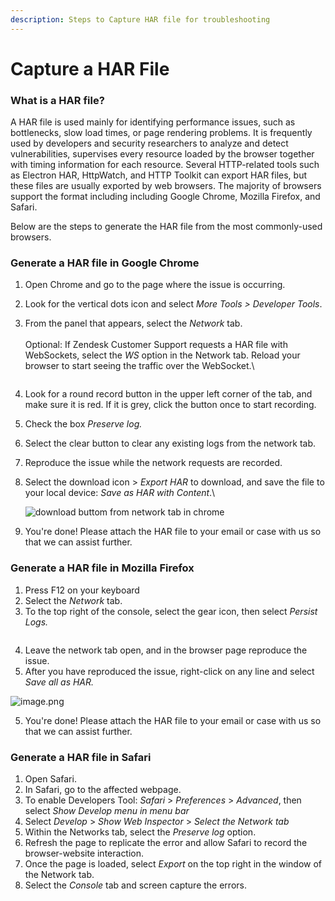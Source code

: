 ```yaml
---
description: Steps to Capture HAR file for troubleshooting
---
```


# Capture a HAR File

### **What is a HAR file?**

A HAR file is used mainly for identifying performance issues, such as bottlenecks, slow load times, or page rendering problems.  It is frequently used by developers and security researchers to analyze and detect vulnerabilities, supervises every resource loaded by the browser together with timing information for each resource. Several HTTP-related tools such as Electron HAR, HttpWatch, and HTTP Toolkit can export HAR files, but these files are usually exported by web browsers. The majority of browsers support the format including including Google Chrome, Mozilla Firefox, and Safari.

Below are the steps to generate the HAR file from the most commonly-used browsers.

### **Generate a HAR file in Google Chrome**

1. Open Chrome and go to the page where the issue is occurring.
2. Look for the vertical dots icon and select _More Tools > Developer Tools_.
3.  From the panel that appears, select the _Network_ tab.\
    \
    Optional: If Zendesk Customer Support requests a HAR file with WebSockets, select the _WS_ option in the Network tab. Reload your browser to start seeing the traffic over the WebSocket.\


    <figure><img src="https://support.zendesk.com/hc/article_attachments/5214136080922" alt=""><figcaption></figcaption></figure>
4. Look for a round record button in the upper left corner of the tab, and make sure it is red. If it is grey, click the button once to start recording.
5. Check the box _Preserve log._
6. Select the clear button to clear any existing logs from the network tab.
7. Reproduce the issue while the network requests are recorded.
8.  Select the download icon > _Export HAR_ to download, and save the file to your local device: _Save as HAR with Content_.\


    ![download buttom from network tab in chrome](https://support.zendesk.com/hc/article\_attachments/5213499974938)
9. You're done! Please attach the HAR file to your email or case with us so that we can assist further.

### Generate a HAR file in Mozilla Firefox

1. Press F12 on your keyboard
2. Select the _Network_ tab.
3. To the top right of the console, select the gear icon, then select _Persist Logs._

<figure><img src="https://mhedu.force.com/CXG/servlet/rtaImage?eid=ka68b0000008cRA&#x26;feoid=00N0y000006XYSa&#x26;refid=0EM8b000005QzUj" alt=""><figcaption></figcaption></figure>

4. Leave the network tab open, and in the browser page reproduce the issue.
5. After you have reproduced the issue, right-click on any line and select _Save all as HAR._

![image.png](https://mhedu.force.com/CXG/servlet/rtaImage?eid=ka68b0000008cRA\&feoid=00N0y000006XYSa\&refid=0EM8b000005QzW1)

5. You're done! Please attach the HAR file to your email or case with us so that we can assist further.

### Generate a HAR file in Safari

1. Open Safari.
2. In Safari, go to the affected webpage.
3. To enable Developers Tool: _Safari_ > _Preferences_ > _Advanced_, then select _Show Develop menu in menu bar_
4. Select _Develop_ > _Show Web Inspector_ > _Select the Network tab_
5. Within the Networks tab, select the _Preserve log_ option.
6. Refresh the page to replicate the error and allow Safari to record the browser-website interaction.&#x20;
7. Once the page is loaded, select _Export_ on the top right in the window of the Network tab.
8. Select the _Console_ tab and screen capture the errors.
